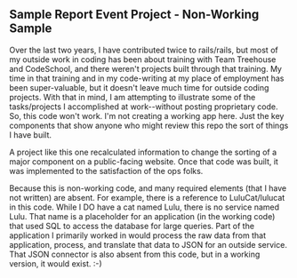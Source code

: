 Sample Report Event Project - Non-Working Sample
--------

Over the last two years, I have contributed twice to rails/rails, but most of
my outside work in coding has been about training with Team Treehouse and
CodeSchool, and there weren't projects built through that training. My time in
that training and in my code-writing at my place of employment has been
super-valuable, but it doesn't leave much time for outside coding projects. With
that in mind, I am attempting to illustrate some of the tasks/projects I
accomplished at work--without posting proprietary code. So, this code won't work.
I'm not creating a working app here. Just the key components that show anyone who
might review this repo the sort of things I have built.

A project like this one recalculated information to change the sorting of a major
component on a public-facing website. Once that code was built, it was implemented
to the satisfaction of the ops folks.

Because this is non-working code, and many required elements (that I have not
written) are absent. For example, there is a reference to LuluCat/lulucat in this
code. While I DO have a cat named Lulu, there is no service named Lulu. That name
is a placeholder for an application (in the working code) that used SQL to access
the database for large queries. Part of the application I primarily worked in
would process the raw data from that application, process, and translate that data
to JSON for an outside service. That JSON connector is also absent from this code,
but in a working version, it would exist. :-)